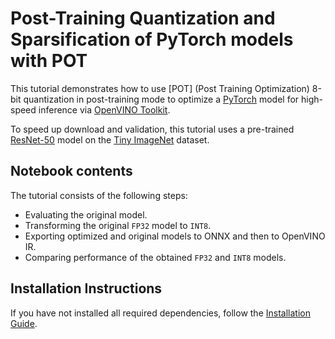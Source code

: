 # Post-Training Quantization and Sparsification of PyTorch models with POT

This tutorial demonstrates how to use [POT] (Post Training Optimization) 8-bit quantization in
post-training mode to optimize a [PyTorch](https://pytorch.org/) model
for high-speed inference via [OpenVINO Toolkit](https://docs.openvino.ai/).

To speed up download and validation, this tutorial uses a pre-trained [ResNet-50](https://arxiv.org/abs/1512.03385)
model on the [Tiny ImageNet](http://cs231n.stanford.edu/reports/2015/pdfs/leonyao_final.pdf) dataset.

## Notebook contents

The tutorial consists of the following steps:

* Evaluating the original model.
* Transforming the original `FP32` model to `INT8`.
* Exporting optimized and original models to ONNX and then to OpenVINO IR.
* Comparing performance of the obtained `FP32` and `INT8` models.

## Installation Instructions

If you have not installed all required dependencies, follow the [Installation Guide](../../README.md).
